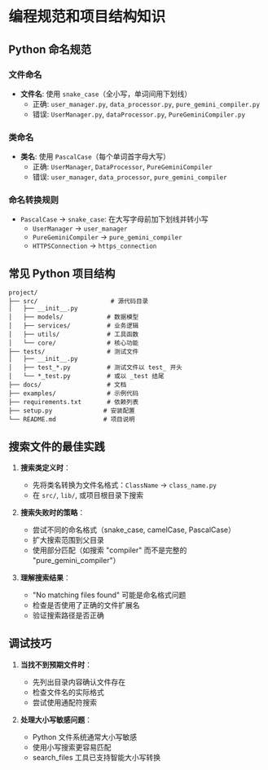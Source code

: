 # 编程规范和项目结构知识

## Python 命名规范

### 文件命名
- **文件名**: 使用 `snake_case`（全小写，单词间用下划线）
  - 正确: `user_manager.py`, `data_processor.py`, `pure_gemini_compiler.py`
  - 错误: `UserManager.py`, `dataProcessor.py`, `PureGeminiCompiler.py`

### 类命名
- **类名**: 使用 `PascalCase`（每个单词首字母大写）
  - 正确: `UserManager`, `DataProcessor`, `PureGeminiCompiler`
  - 错误: `user_manager`, `data_processor`, `pure_gemini_compiler`

### 命名转换规则
- `PascalCase` → `snake_case`: 在大写字母前加下划线并转小写
  - `UserManager` → `user_manager`
  - `PureGeminiCompiler` → `pure_gemini_compiler`
  - `HTTPSConnection` → `https_connection`

## 常见 Python 项目结构

```
project/
├── src/                    # 源代码目录
│   ├── __init__.py
│   ├── models/            # 数据模型
│   ├── services/          # 业务逻辑
│   ├── utils/             # 工具函数
│   └── core/              # 核心功能
├── tests/                 # 测试文件
│   ├── __init__.py
│   ├── test_*.py          # 测试文件以 test_ 开头
│   └── *_test.py          # 或以 _test 结尾
├── docs/                  # 文档
├── examples/              # 示例代码
├── requirements.txt       # 依赖列表
├── setup.py              # 安装配置
└── README.md             # 项目说明
```

## 搜索文件的最佳实践

1. **搜索类定义时**：
   - 先将类名转换为文件名格式：`ClassName` → `class_name.py`
   - 在 `src/`, `lib/`, 或项目根目录下搜索

2. **搜索失败时的策略**：
   - 尝试不同的命名格式（snake_case, camelCase, PascalCase）
   - 扩大搜索范围到父目录
   - 使用部分匹配（如搜索 "compiler" 而不是完整的 "pure_gemini_compiler"）

3. **理解搜索结果**：
   - "No matching files found" 可能是命名格式问题
   - 检查是否使用了正确的文件扩展名
   - 验证搜索路径是否正确

## 调试技巧

1. **当找不到预期文件时**：
   - 先列出目录内容确认文件存在
   - 检查文件名的实际格式
   - 尝试使用通配符搜索

2. **处理大小写敏感问题**：
   - Python 文件系统通常大小写敏感
   - 使用小写搜索更容易匹配
   - search_files 工具已支持智能大小写转换